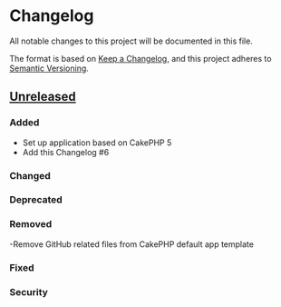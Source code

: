 # Changelog

All notable changes to this project will be documented in this file.

The format is based on [Keep a Changelog](https://keepachangelog.com/en/1.1.0/),
and this project adheres to [Semantic Versioning](https://semver.org/spec/v2.0.0.html).

## [Unreleased](https://github.com/orca-services/netvibes-replacement/tree/master)

### Added

- Set up application based on CakePHP 5
- Add this Changelog #6

### Changed

### Deprecated

### Removed

-Remove GitHub related files from CakePHP default app template

### Fixed

### Security
